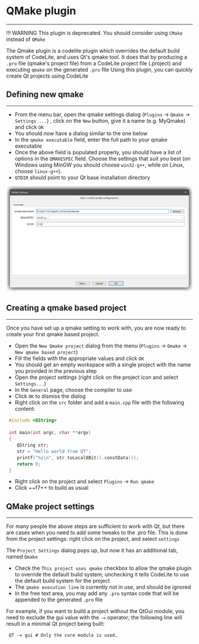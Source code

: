 # QMake plugin
---

!!! WARNING
    This plugin is deprecated. You should consider using `CMake` instead of `QMake`

The Qmake plugin is a codelite plugin which overrides the default build system of CodeLite, and uses Qt's qmake tool.
It does that by producing a `.pro` file (qmake's project file) from a CodeLite project file (.project) and executing `qmake` on the generated `.pro` file
Using this plugin, you can quickly create Qt projects using CodeLite


## Defining new qmake
---

- From the menu bar, open the qmake settings dialog (`Plugins` &#8594; `Qmake` &#8594; `Settings ...`) , click on the `New` button, give it a name (e.g. MyQmake) and click `OK`
- You should now have a dialog similar to the one below
- In the `qmake executable` field, enter the full path to your qmake executable
- Once the above field is populated properly, you should have a list of options in the `QMAKESPEC` field. Choose the settings that suit you best (on Windows using MinGW you should choose `win32-g++`, while on Linux, choose `linux-g++`).
- `QTDIR` should point to your Qt base installation directory

![qmake settings](images/qmake_settings.png)

## Creating a qmake based project
---

Once you have set up a qmake setting to work with, you are now ready to create your first qmake based project.

- Open the `New Qmake project` dialog from the menu (`Plugins` &#8594; `Qmake` &#8594; `New qmake based project`)
- Fill the fields with the appropriate values and click `OK`
- You should get an empty workspace with a single project with the name you provided in the previous step
- Open the project settings (right click on the project icon and select `Settings...`)
- In the `General` page, choose the compiler to use
- Click `OK` to dismiss the dialog
- Right click on the `src` folder and add a `main.cpp` file with the following content:

```c++
 #include <QString>

 int main(int argc, char **argv)
 {
    QString str;
    str = "Hello world from QT";
    printf("%s\n", str.toLocal8Bit().constData());
    return 0;
 }
```

- Right click on the project and select `Plugins` &#8594; `Run qmake`
- Click ++f7++ to build as usual

## QMake project settings
---

For many people the above steps are sufficient to work with Qt, but there are cases when you need to add some tweaks to the .pro file.
This is done from the project settings: right click on the project, and select `settings`

The `Project Settings` dialog pops up, but now it has an additional tab, named `Qmake`

- Check the `This project uses qmake` checkbox to allow the qmake plugin to override the default build system; unchecking it tells CodeLite to use the default build system for the project
- The `qmake execution line` is currently not in use, and should be ignored
- In the free text area, you may add any `.pro` syntax code that will be appended to the generated `.pro` file

For example, if you want to build a project without the QtGui module, you need to exclude the gui value with the `-=` operator; the following line will result in a minimal Qt project being built:

```
 QT -= gui # Only the core module is used.
```
